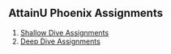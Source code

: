 ## AttainU Phoenix Assignments

1. [Shallow Dive Assignments](deep-dive-assignments.md)
2. [Deep Dive Assignments](shallow-dive-assignments.md)
